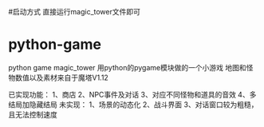 #启动方式
直接运行magic_tower文件即可
# python-game
python game magic_tower
用python的pygame模块做的一个小游戏
地图和怪物数值以及素材来自于魔塔V1.12

已实现功能：
1、商店
2、NPC事件及对话
3、对应不同怪物和道具的音效
4、多结局加隐藏结局
未实现：
1、场景的动态化
2、战斗界面
3、对话窗口较为粗糙，且无法控制速度

